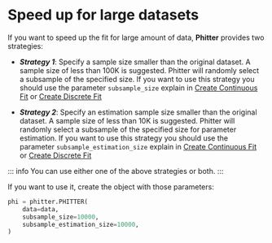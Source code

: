 # Speed up for large datasets

If you want to speed up the fit for large amount of data, **Phitter** provides two strategies:

- **_Strategy 1_**: Specify a sample size smaller than the original dataset. A sample size of less than 100K is suggested. Phitter will randomly select a subsample of the specified size. If you want to use this strategy you should use the parameter `subsample_size` explain in [Create Continuous Fit](/documentation/fit/continuous/create-continuous.md) or [Create Discrete Fit](/documentation/fit/discrete/create-discrete.md)

- **_Strategy 2_**: Specify an estimation sample size smaller than the original dataset. A sample size of less than 10K is suggested. Phitter will randomly select a subsample of the specified size for parameter estimation. If you want to use this strategy you should use the parameter `subsample_estimation_size` explain in [Create Continuous Fit](/documentation/fit/continuous/create-continuous.md) or [Create Discrete Fit](/documentation/fit/discrete/create-discrete.md)

::: info
You can use either one of the above strategies or both.
:::

If you want to use it, create the object with those parameters:

```python
phi = phitter.PHITTER(
    data=data,
    subsample_size=10000,
    subsample_estimation_size=10000,
)
```
